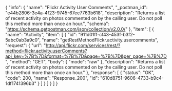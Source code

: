 {
  "info": {
    "name": "Flickr Activity User Comments",
    "_postman_id": "e44b2806-3e4a-4f23-9745-67ee7763b618",
    "description": "Returns a list of recent activity on photos commented on by the calling user. Do not poll this method more than once an hour.",
    "schema": "https://schema.getpostman.com/json/collection/v2.0.0/"
  },
  "item": [
    {
      "name": "Activity",
      "item": [
        {
          "id": "911d01ff-cf43-453f-b3f2-5abc0ab3a9c0",
          "name": "getRestMethodFlickr.activity.usercomments",
          "request": {
            "url": "http://api.flickr.com/services/rest/?method=flickr.activity.userComments?api_key=%7B%7D&format=%7B%7D&page=%7B%7D&per_page=%7B%7D",
            "method": "GET",
            "body": {
              "mode": "raw"
            },
            "description": "Returns a list of recent activity on photos commented on by the calling user. Do not poll this method more than once an hour."
          },
          "response": [
            {
              "status": "OK",
              "code": 200,
              "name": "Response_200",
              "id": "610d8751-9606-4733-b9c4-1df1741396b3"
            }
          ]
        }
      ]
    }
  ]
}